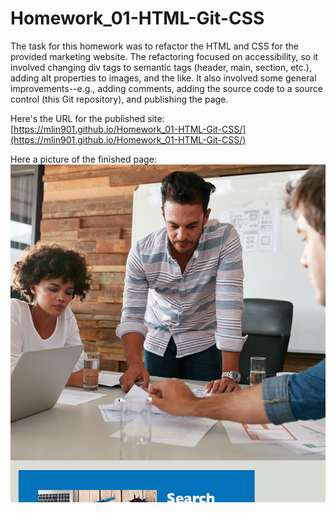 # Homework_01-HTML-Git-CSS

The task for this homework was to refactor the HTML and CSS for the provided marketing website. The refactoring focused on accessibility, so it involved changing div tags to semantic tags (header, main, section, etc.), adding alt properties to images, and the like. It also involved some general improvements--e.g., adding comments, adding the source code to a source control (this Git repository), and publishing the page.

Here's the URL for the published site: [https://mlin901.github.io/Homework_01-HTML-Git-CSS/](https://mlin901.github.io/Homework_01-HTML-Git-CSS/)

Here a picture of the finished page:
![Picture of finished web page](FinishedHomework.png "Picture of finished web page")